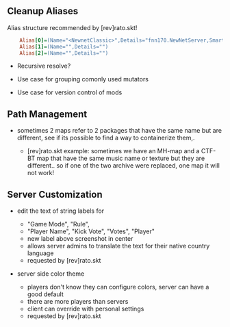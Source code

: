 
## Cleanup Aliases

Alias structure recommended by [rev]rato.skt!

```ini
    Alias[0]=(Name="<NewnetClassic>",Details="fnn170.NewNetServer,SmartSB112d.SmartSB,ComboImpressive.cwMut")
    Alias[1]=(Name="",Details="")
    Alias[2]=(Name="",Details="")
```

 - Recursive resolve?

 - Use case for grouping comonly used mutators

 - Use case for version control of mods


## Path Management

 - sometimes 2 maps refer to 2 packages that have the same name but are different,
 see if its possible to find a way to containerize them,.

    - [rev]rato.skt example: sometimes we have an MH-map and a CTF-BT map that have the same music name or texture but they are different.. so if one of the two archive were replaced, one map it will not work!

## Server Customization

 - edit the text of string labels for 
    - "Game Mode", "Rule", 
    - "Player Name", "Kick Vote", "Votes", "Player"
    - new label above screenshot in center
    - allows server admins to translate the text for their native country language
    - requested by [rev]rato.skt

 - server side color theme
   - players don't know they can configure colors, server can have a good default
   - there are more players than servers
   - client can override with personal settings
    - requested by [rev]rato.skt